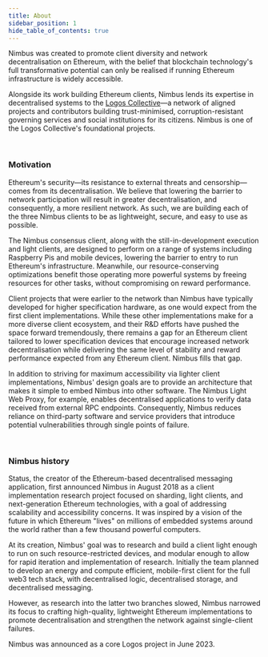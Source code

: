 ```yaml
---
title: About
sidebar_position: 1
hide_table_of_contents: true
---
```


Nimbus was created to promote client diversity and network decentralisation on Ethereum, with the belief that blockchain technology's full transformative potential can only be realised if running Ethereum infrastructure is widely accessible.

Alongside its work building Ethereum clients, Nimbus lends its expertise in decentralised systems to the [Logos Collective](https://logos.co/)—a network of aligned projects and contributors building trust-minimised, corruption-resistant governing services and social institutions for its citizens. Nimbus is one of the Logos Collective's foundational projects.

<br/>

### Motivation

Ethereum's security—its resistance to external threats and censorship—comes from its decentralisation. We believe that lowering the barrier to network participation will result in greater decentralisation, and consequently, a more resilient network. As such, we are building each of the three Nimbus clients to be as lightweight, secure, and easy to use as possible.

The Nimbus consensus client, along with the still-in-development execution and light clients, are designed to perform on a range of systems including Raspberry Pis and mobile devices, lowering the barrier to entry to run Ethereum's infrastructure. Meanwhile, our resource-conserving optimizations benefit those operating more powerful systems by freeing resources for other tasks, without compromising on reward performance.

Client projects that were earlier to the network than Nimbus have typically developed for higher specification hardware, as one would expect from the first client implementations. While these other implementations make for a more diverse client ecosystem, and their R&D efforts have pushed the space forward tremendously, there remains a gap for an Ethereum client tailored to lower specification devices that encourage increased network decentralisation while delivering the same level of stability and reward performance expected from any Ethereum client. Nimbus fills that gap.

In addition to striving for maximum accessibility via lighter client implementations, Nimbus' design goals are to provide an architecture that makes it simple to embed Nimbus into other software. The Nimbus Light Web Proxy, for example, enables decentralised applications to verify data received from external RPC endpoints. Consequently, Nimbus reduces reliance on third-party software and service providers that introduce potential vulnerabilities through single points of failure.

<br/>

### Nimbus history

Status, the creator of the Ethereum-based decentralised messaging application, first announced Nimbus in August 2018 as a client implementation research project focused on sharding, light clients, and next-generation Ethereum technologies, with a goal of addressing scalability and accessibility concerns. It was inspired by a vision of the future in which Ethereum "lives" on millions of embedded systems around the world rather than a few thousand powerful computers.

At its creation, Nimbus' goal was to research and build a client light enough to run on such resource-restricted devices, and modular enough to allow for rapid iteration and implementation of research. Initially the team planned to develop an energy and compute efficient, mobile-first client for the full web3 tech stack, with decentralised logic, decentralised storage, and decentralised messaging.

However, as research into the latter two branches slowed, Nimbus narrowed its focus to crafting high-quality, lightweight Ethereum implementations to promote decentralisation and strengthen the network against single-client failures.

Nimbus was announced as a core Logos project in June 2023.
